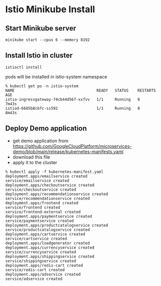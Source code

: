 # Istio Minikube Install 

## Start Minikube server 

```
minikube start --cpus 6 --memory 8192
```

## Install Istio in cluster 

```
istioctl install 
```

pods will be installed in istio-system namespace 
```
% kubectl get po -n istio-system
NAME                                    READY   STATUS    RESTARTS   AGE
istio-ingressgateway-74cb44d567-xxfvv   1/1     Running   0          7m43s
istiod-6685b8cbfc-ss592                 1/1     Running   0          8m43s
```

## Deploy Demo application 

- get demo application from https://github.com/GoogleCloudPlatform/microservices-demo/blob/main/release/kubernetes-manifests.yaml
- download this file 
- apply it to the cluster 

```
% kubectl apply -f kubernetes-manifest.yaml
deployment.apps/emailservice created
service/emailservice created
deployment.apps/checkoutservice created
service/checkoutservice created
deployment.apps/recommendationservice created
service/recommendationservice created
deployment.apps/frontend created
service/frontend created
service/frontend-external created
deployment.apps/paymentservice created
service/paymentservice created
deployment.apps/productcatalogservice created
service/productcatalogservice created
deployment.apps/cartservice created
service/cartservice created
deployment.apps/loadgenerator created
deployment.apps/currencyservice created
service/currencyservice created
deployment.apps/shippingservice created
service/shippingservice created
deployment.apps/redis-cart created
service/redis-cart created
deployment.apps/adservice created
service/adservice created

```
